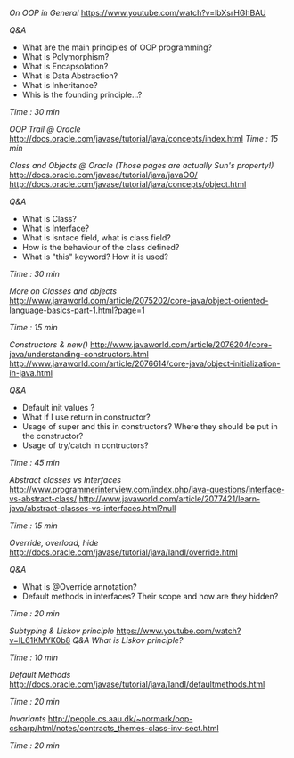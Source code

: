 *On OOP in General*
https://www.youtube.com/watch?v=lbXsrHGhBAU 

*Q&A* 

* What are the main principles of OOP programming?
* What is Polymorphism?
* What is Encapsolation?
* What is Data Abstraction?
* What is Inheritance?
* Whis is the founding principle...? 

*Time : 30 min*

*OOP Trail @ Oracle*
http://docs.oracle.com/javase/tutorial/java/concepts/index.html
*Time : 15 min*


*Class and Objects @ Oracle (Those pages are actually Sun's property!)*
http://docs.oracle.com/javase/tutorial/java/javaOO/
http://docs.oracle.com/javase/tutorial/java/concepts/object.html

*Q&A*
* What is Class?
* What is Interface?
* What is isntace field, what is class field?
* How is the behaviour of the class defined?
* What is "this" keyword? How it is used?

*Time : 30 min*

*More on Classes and objects*
http://www.javaworld.com/article/2075202/core-java/object-oriented-language-basics-part-1.html?page=1

*Time : 15 min*

*Constructors & new()*
http://www.javaworld.com/article/2076204/core-java/understanding-constructors.html
http://www.javaworld.com/article/2076614/core-java/object-initialization-in-java.html

*Q&A*
* Default init values ?
* What if I use return in constructor?
* Usage of super and this in constructors? Where they should be put in the constructor?
* Usage of try/catch in contructors?

*Time : 45 min*

*Abstract classes vs Interfaces*
http://www.programmerinterview.com/index.php/java-questions/interface-vs-abstract-class/
http://www.javaworld.com/article/2077421/learn-java/abstract-classes-vs-interfaces.html?null

*Time : 15 min*

*Override, overload, hide*
http://docs.oracle.com/javase/tutorial/java/IandI/override.html

*Q&A*
* What is @Override annotation?
* Default methods in interfaces? Their scope and how are they hidden?

*Time : 20 min*

*Subtyping & Liskov principle*
https://www.youtube.com/watch?v=IL61KMYK0b8
*Q&A*
*What is Liskov principle?*

*Time : 10 min*

*Default Methods*
http://docs.oracle.com/javase/tutorial/java/IandI/defaultmethods.html

*Time : 20 min*

*Invariants*
http://people.cs.aau.dk/~normark/oop-csharp/html/notes/contracts_themes-class-inv-sect.html

*Time : 20 min*
